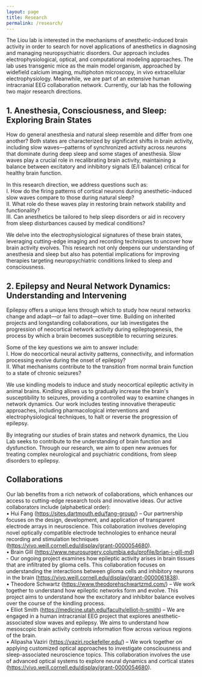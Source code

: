 ```yaml
---
layout: page
title: Research
permalink: /research/
---
```

The Liou lab is interested in the mechanisms of anesthetic-induced brain activity in order to search for novel applications of anesthetics in diagnosing and managing neuropsychiatric disorders. Our approach includes electrophysiological, optical, and computational modeling approaches. The lab uses transgenic mice as the main model organism, approached by widefield calcium imaging, multiphoton microscopy, in vivo extracellular electrophysiology. Meanwhile, we are part of an extensive human intracranial EEG collaboration network. Currently, our lab has the following two major research directions.  

## 1.	Anesthesia, Consciousness, and Sleep: Exploring Brain States  
How do general anesthesia and natural sleep resemble and differ from one another? Both states are characterized by significant shifts in brain activity, including slow waves—patterns of synchronized activity across neurons that dominate during deep sleep and some stages of anesthesia. Slow waves play a crucial role in recalibrating brain activity, maintaining a balance between excitatory and inhibitory signals (E/I balance) critical for healthy brain function.  

In this research direction, we address questions such as:  
I.	How do the firing patterns of cortical neurons during anesthetic-induced slow waves compare to those during natural sleep?  
II.	What role do these waves play in restoring brain network stability and functionality?  
III.	Can anesthetics be tailored to help sleep disorders or aid in recovery from sleep disturbances caused by medical conditions?  
  
We delve into the electrophysiological signatures of these brain states, leveraging cutting-edge imaging and recording techniques to uncover how brain activity evolves. This research not only deepens our understanding of anesthesia and sleep but also has potential implications for improving therapies targeting neuropsychiatric conditions linked to sleep and consciousness.  

## 2.	Epilepsy and Neural Network Dynamics: Understanding and Intervening  
Epilepsy offers a unique lens through which to study how neural networks change and adapt—or fail to adapt—over time. Building on inherited projects and longstanding collaborations, our lab investigates the progression of neocortical network activity during epileptogenesis, the process by which a brain becomes susceptible to recurring seizures.  

Some of the key questions we aim to answer include:  
I.	How do neocortical neural activity patterns, connectivity, and information processing evolve during the onset of epilepsy?  
II.	What mechanisms contribute to the transition from normal brain function to a state of chronic seizures?  

We use kindling models to induce and study neocortical epileptic activity in animal brains. Kindling allows us to gradually increase the brain's susceptibility to seizures, providing a controlled way to examine changes in network dynamics. Our work includes testing innovative therapeutic approaches, including pharmacological interventions and electrophysiological techniques, to halt or reverse the progression of epilepsy.   

By integrating our studies of brain states and network dynamics, the Liou Lab seeks to contribute to the understanding of brain function and dysfunction. Through our research, we aim to open new avenues for treating complex neurological and psychiatric conditions, from sleep disorders to epilepsy.    

## Collaborations
Our lab benefits from a rich network of collaborations, which enhances our access to cutting-edge research tools and innovative ideas. Our active collaborators include (alphabetical order):  
•	Hui Fang (https://sites.dartmouth.edu/fang-group/) – Our partnership focuses on the design, development, and application of transparent electrode arrays in neuroscience. This collaboration involves developing novel optically compatible electrode technologies to enhance neural recording and stimulation techniques (https://vivo.weill.cornell.edu/display/grant-0000054680).  
•	Brain Gill (https://www.neurosurgery.columbia.edu/profile/brian-j-gill-md) - Our ongoing project examines how epileptic activity arises in brain tissues that are infiltrated by glioma cells. This collaboration focuses on understanding the interactions between glioma cells and inhibitory neurons in the brain (https://vivo.weill.cornell.edu/display/grant-0000061838).   
•	Theodore Schwartz (https://www.theodorehschwartzmd.com/) – We work together to understand how epileptic networks form and evolve. This project aims to understand how the excitatory and inhibitor balance evolves over the course of the kindling process.  
•	Elliot Smith (https://medicine.utah.edu/faculty/elliot-h-smith) – We are engaged in a human intracranial EEG project that explores anesthetic-associated slow waves and epilepsy. We aims to understand how mesoscopic brain activity controls information flow across various regions of the brain.   
•	Alipasha Vaziri (https://vaziri.rockefeller.edu/) – We work together on applying customized optical approaches to investigate consciousness and sleep-associated neuroscience topics. This collaboration involves the use of advanced optical systems to explore neural dynamics and cortical states (https://vivo.weill.cornell.edu/display/grant-0000054680).  

